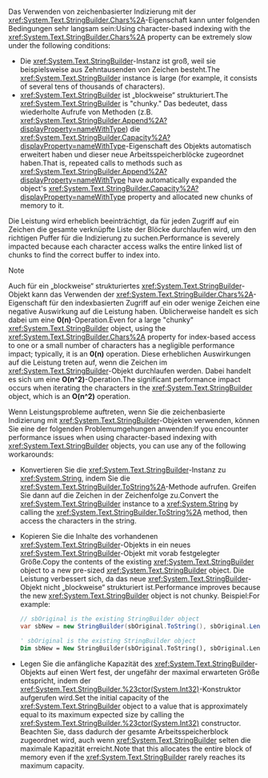 <span data-ttu-id="8fb09-101">Das Verwenden von zeichenbasierter Indizierung mit der <xref:System.Text.StringBuilder.Chars%2A>-Eigenschaft kann unter folgenden Bedingungen sehr langsam sein:</span><span class="sxs-lookup"><span data-stu-id="8fb09-101">Using character-based indexing with the <xref:System.Text.StringBuilder.Chars%2A> property can be extremely slow under the following conditions:</span></span>

- <span data-ttu-id="8fb09-102">Die <xref:System.Text.StringBuilder>-Instanz ist groß, weil sie beispielsweise aus Zehntausenden von Zeichen besteht.</span><span class="sxs-lookup"><span data-stu-id="8fb09-102">The <xref:System.Text.StringBuilder> instance is large (for example, it consists of several tens of thousands of characters).</span></span>
- <span data-ttu-id="8fb09-103"><xref:System.Text.StringBuilder> ist „blockweise“ strukturiert.</span><span class="sxs-lookup"><span data-stu-id="8fb09-103">The <xref:System.Text.StringBuilder> is "chunky."</span></span> <span data-ttu-id="8fb09-104">Das bedeutet, dass wiederholte Aufrufe von Methoden (z.B. <xref:System.Text.StringBuilder.Append%2A?displayProperty=nameWithType>) die <xref:System.Text.StringBuilder.Capacity%2A?displayProperty=nameWithType>-Eigenschaft des Objekts automatisch erweitert haben und dieser neue Arbeitsspeicherblöcke zugeordnet haben.</span><span class="sxs-lookup"><span data-stu-id="8fb09-104">That is, repeated calls to methods such as <xref:System.Text.StringBuilder.Append%2A?displayProperty=nameWithType> have automatically expanded the object's <xref:System.Text.StringBuilder.Capacity%2A?displayProperty=nameWithType> property and allocated new chunks of memory to it.</span></span>

<span data-ttu-id="8fb09-105">Die Leistung wird erheblich beeinträchtigt, da für jeden Zugriff auf ein Zeichen die gesamte verknüpfte Liste der Blöcke durchlaufen wird, um den richtigen Puffer für die Indizierung zu suchen.</span><span class="sxs-lookup"><span data-stu-id="8fb09-105">Performance is severely impacted because each character access walks the entire linked list of chunks to find the correct buffer to index into.</span></span>

> [!NOTE]
>  <span data-ttu-id="8fb09-106">Auch für ein „blockweise“ strukturiertes <xref:System.Text.StringBuilder>-Objekt kann das Verwenden der <xref:System.Text.StringBuilder.Chars%2A>-Eigenschaft für den indexbasierten Zugriff auf ein oder wenige Zeichen eine negative Auswirkung auf die Leistung haben. Üblicherweise handelt es sich dabei um eine **0(n)**-Operation.</span><span class="sxs-lookup"><span data-stu-id="8fb09-106">Even for a large "chunky" <xref:System.Text.StringBuilder> object, using the <xref:System.Text.StringBuilder.Chars%2A> property for index-based access to one or a small number of characters has a negligible performance impact; typically, it is an **0(n)** operation.</span></span> <span data-ttu-id="8fb09-107">Diese erheblichen Auswirkungen auf die Leistung treten auf, wenn die Zeichen im <xref:System.Text.StringBuilder>-Objekt durchlaufen werden. Dabei handelt es sich um eine **O(n^2)**-Operation.</span><span class="sxs-lookup"><span data-stu-id="8fb09-107">The significant performance impact occurs when iterating the characters in the <xref:System.Text.StringBuilder> object, which is an **O(n^2)** operation.</span></span> 

<span data-ttu-id="8fb09-108">Wenn Leistungsprobleme auftreten, wenn Sie die zeichenbasierte Indizierung mit <xref:System.Text.StringBuilder>-Objekten verwenden, können Sie eine der folgenden Problemumgehungen anwenden:</span><span class="sxs-lookup"><span data-stu-id="8fb09-108">If you encounter performance issues when using character-based indexing with <xref:System.Text.StringBuilder> objects, you can use any of the following workarounds:</span></span>

- <span data-ttu-id="8fb09-109">Konvertieren Sie die <xref:System.Text.StringBuilder>-Instanz zu <xref:System.String>, indem Sie die <xref:System.Text.StringBuilder.ToString%2A>-Methode aufrufen. Greifen Sie dann auf die Zeichen in der Zeichenfolge zu.</span><span class="sxs-lookup"><span data-stu-id="8fb09-109">Convert the <xref:System.Text.StringBuilder> instance to a <xref:System.String> by calling the <xref:System.Text.StringBuilder.ToString%2A> method, then access the characters in the string.</span></span>

- <span data-ttu-id="8fb09-110">Kopieren Sie die Inhalte des vorhandenen <xref:System.Text.StringBuilder>-Objekts in ein neues <xref:System.Text.StringBuilder>-Objekt mit vorab festgelegter Größe.</span><span class="sxs-lookup"><span data-stu-id="8fb09-110">Copy the contents of the existing <xref:System.Text.StringBuilder> object to a new pre-sized <xref:System.Text.StringBuilder> object.</span></span> <span data-ttu-id="8fb09-111">Die Leistung verbessert sich, da das neue <xref:System.Text.StringBuilder>-Objekt nicht „blockweise“ strukturiert ist.</span><span class="sxs-lookup"><span data-stu-id="8fb09-111">Performance improves because the new <xref:System.Text.StringBuilder> object is not chunky.</span></span> <span data-ttu-id="8fb09-112">Beispiel:</span><span class="sxs-lookup"><span data-stu-id="8fb09-112">For example:</span></span>

   ```csharp
   // sbOriginal is the existing StringBuilder object
   var sbNew = new StringBuilder(sbOriginal.ToString(), sbOriginal.Length);
   ```
   ```vb
   ' sbOriginal is the existing StringBuilder object
   Dim sbNew = New StringBuilder(sbOriginal.ToString(), sbOriginal.Length)
   ```
- <span data-ttu-id="8fb09-113">Legen Sie die anfängliche Kapazität des <xref:System.Text.StringBuilder>-Objekts auf einen Wert fest, der ungefähr der maximal erwarteten Größe entspricht, indem der <xref:System.Text.StringBuilder.%23ctor(System.Int32)>-Konstruktor aufgerufen wird.</span><span class="sxs-lookup"><span data-stu-id="8fb09-113">Set the initial capacity of the <xref:System.Text.StringBuilder> object to a value that is approximately equal to its maximum expected size by calling the <xref:System.Text.StringBuilder.%23ctor(System.Int32)> constructor.</span></span> <span data-ttu-id="8fb09-114">Beachten Sie, dass dadurch der gesamte Arbeitsspeicherblock zugeordnet wird, auch wenn <xref:System.Text.StringBuilder> selten die maximale Kapazität erreicht.</span><span class="sxs-lookup"><span data-stu-id="8fb09-114">Note that this allocates the entire block of memory even if the <xref:System.Text.StringBuilder> rarely reaches its maximum capacity.</span></span>
